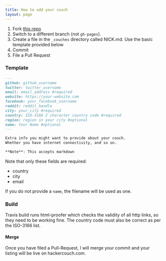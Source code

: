 ```yaml
---
title: How to add your couch
layout: page
---
```


1. Fork [this repo][fork]
2. Switch to a different branch (not `gh-pages`).
2. Create a file in the `_couches` directory called NICK.md. Use the basic template provided below
3. Commit
4. File a Pull Request

### Template

```md
---
github: github_username
twitter: twitter_username
email: email_address #required
website: https://your-website.com
facebook: your_facebook_username
reddit: reddit_handle
city: your_city #required
country: ISO-3166 2 character country code #required
region: region in your city #optional
name: Your Name #optional
---

Extra info you might want to provide about your couch.
Whether you have internet connectivity, and so on.

**Note**: This accepts markdown
```

Note that only these fields are required:

- country
- city
- email

If you do not provide a `name`, the filename will be used as one.

### Build

Travis build runs html-proofer which checks the validity of all http links,
so they need to be working fine. The country code must also be correct as per
the ISO-3166 list.

#### Merge

Once you have filed a Pull-Request, I will merge your commit and your
listing will be live on hackercouch.com.

[fork]: https://github.com/captn3m0/hackercouch "Click the Fork button"
